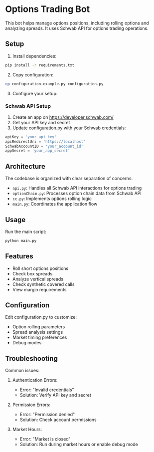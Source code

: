 # Options Trading Bot

This bot helps manage options positions, including rolling options and analyzing spreads. It uses Schwab API for options trading operations.

## Setup

1. Install dependencies:
```bash
pip install -r requirements.txt
```

2. Copy configuration:
```bash
cp configuration.example.py configuration.py
```

3. Configure your setup:

### Schwab API Setup
1. Create an app on https://developer.schwab.com/
2. Get your API key and secret
3. Update configuration.py with your Schwab credentials:
```python
apiKey = 'your_api_key'
apiRedirectUri = 'https://localhost'
SchwabAccountID = 'your_account_id'
appSecret = 'your_app_secret'
```

## Architecture

The codebase is organized with clear separation of concerns:
- `api.py`: Handles all Schwab API interactions for options trading
- `optionChain.py`: Processes option chain data from Schwab API
- `cc.py`: Implements options rolling logic
- `main.py`: Coordinates the application flow

## Usage

Run the main script:
```bash
python main.py
```

## Features

- Roll short options positions
- Check box spreads
- Analyze vertical spreads
- Check synthetic covered calls
- View margin requirements

## Configuration

Edit configuration.py to customize:
- Option rolling parameters
- Spread analysis settings
- Market timing preferences
- Debug modes

## Troubleshooting

Common issues:

1. Authentication Errors:
   - Error: "Invalid credentials"
   - Solution: Verify API key and secret

2. Permission Errors:
   - Error: "Permission denied"
   - Solution: Check account permissions

3. Market Hours:
   - Error: "Market is closed"
   - Solution: Run during market hours or enable debug mode
